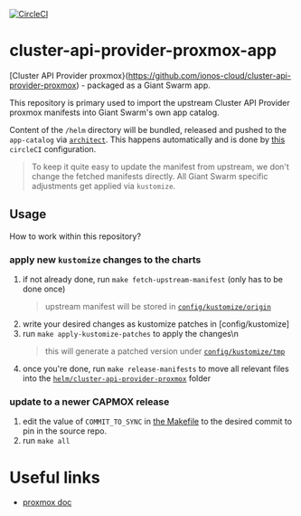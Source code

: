 [![CircleCI](https://circleci.com/gh/giantswarm/cluster-api-provider-proxmox-app.svg?style=shield)](https://circleci.com/gh/giantswarm/cluster-api-provider-proxmox-app)

# cluster-api-provider-proxmox-app

[Cluster API Provider proxmox}(https://github.com/ionos-cloud/cluster-api-provider-proxmox) - packaged as a Giant Swarm app.

This repository is primary used to import the upstream Cluster API Provider proxmox manifests into Giant Swarm's own app catalog.

Content of the `/helm` directory will be bundled, released and pushed to the `app-catalog` via [`architect`](https://github.com/giantswarm/architect). This happens automatically and is done by [this](.circleci/config.yml) `circleCI` configuration.

> To keep it quite easy to update the manifest from upstream, we don't change the fetched manifests directly. All Giant Swarm specific adjustments get applied via `kustomize`.

## Usage

How to work within this repository?

### apply new `kustomize` changes to the charts

1. if not already done, run `make fetch-upstream-manifest` (only has to be done once)
   > upstream manifest will be stored in [`config/kustomize/origin`](config/kustomize/origin)
1. write your desired changes as kustomize patches in [config/kustomize]
1. run `make apply-kustomize-patches` to apply the changes\n
   > this will generate a patched version under [`config/kustomize/tmp`](config/kustomize/tmp)
1. once you're done, run `make release-manifests` to move all relevant files into the [`helm/cluster-api-provider-proxmox`](helm/cluster-api-provider-proxmox) folder

### update to a newer CAPMOX release

1. edit the value of `COMMIT_TO_SYNC` in [the Makefile](Makefile.custom.mk) to the desired commit to pin in the source repo.
2. run `make all`

# Useful links

* [proxmox doc](https://github.com/ionos-cloud/cluster-api-provider-proxmox/tree/main/docs)
